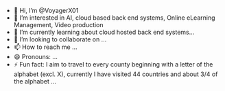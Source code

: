 - 👋 Hi, I’m @VoyagerX01
- 👀 I’m interested in AI, cloud based back end systems, Online eLearning Management, Video production  
- 🌱 I’m currently learning about cloud hosted back end systems...
- 💞️ I’m looking to collaborate on ...
- 📫 How to reach me ...
- 😄 Pronouns: ...
- ⚡ Fun fact: I aim to travel to every county beginning with a letter of the alphabet (excl. X), currently I have visited 44 countries and about 3/4 of the alphabet ...

<!---
VoyagerX01/VoyagerX01 is a ✨ special ✨ repository because its `README.md` (this file) appears on your GitHub profile.
You can click the Preview link to take a look at your changes.
--->
